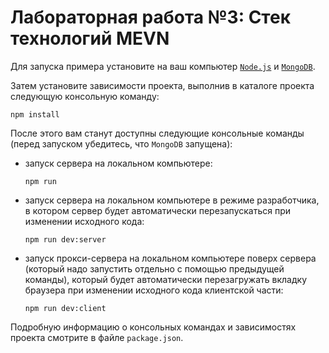# Лабораторная работа №3: Стек технологий MEVN

Для запуска примера установите на ваш компьютер
[`Node.js`](https://nodejs.org/en/download/current) и
[`MongoDB`](https://www.mongodb.com/download-center/community).

Затем установите зависимости проекта, выполнив в каталоге проекта следующую
консольную команду:

```
npm install
```

После этого вам станут доступны следующие консольные команды
(перед запуском убедитесь, что `MongoDB` запущена):

- запуск сервера на локальном компьютере:

  ```
  npm run
  ```

- запуск сервера на локальном компьютере в режиме разработчика, в котором
сервер будет автоматически перезапускаться при изменении исходного кода:

  ```
  npm run dev:server
  ```

- запуск прокси-сервера на локальном компьютере поверх сервера
(который надо запустить отдельно с помощью предыдущей команды), который будет
автоматически перезагружать вкладку браузера при изменении исходного кода
клиентской части:

  ```
  npm run dev:client
  ```

Подробную информацию о консольных командах и зависимостях проекта смотрите
в файле `package.json`.
